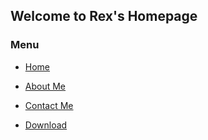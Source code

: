 ## Welcome to Rex's Homepage

###  Menu

- [Home](http://rexkayinng.com/)

- [About Me](http://rexkayinng.com/about/)

- [Contact Me](http://rexkayinng.com/contact/)

- [Download](http://rexkayinng.com/download)
